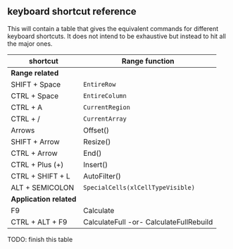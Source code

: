 ## keyboard shortcut reference

This will contain a table that gives the equivalent commands for different keyboard shortcuts. It does not intend to be exhaustive but instead to hit all the major ones.

| shortcut                | Range function                          |
| ----------------------- | --------------------------------------- |
| **Range related**       |                                         |
| SHIFT + Space           | `EntireRow`                             |
| CTRL + Space            | `EntireColumn`                          |
| CTRL + A                | `CurrentRegion`                         |
| CTRL + /                | `CurrentArray`                          |
| Arrows                  | Offset()                                |
| SHIFT + Arrow           | Resize()                                |
| CTRL + Arrow            | End()                                   |
| CTRL + Plus (+)         | Insert()                                |
| CTRL + SHIFT + L        | AutoFilter()                            |
| ALT + SEMICOLON         | `SpecialCells(xlCellTypeVisible)`       |
| **Application related** |                                         |
| F9                      | Calculate                               |
| CTRL + ALT + F9         | CalculateFull -or- CalculateFullRebuild |

TODO: finish this table
